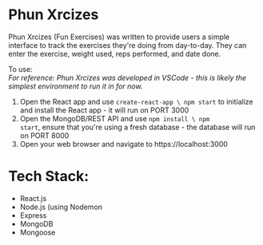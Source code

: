 # Phun Xrcizes
Phun Xrcizes (Fun Exercises) was written to provide users a simple interface to track the exercises they're doing from day-to-day. They can enter the exercise, weight used, reps performed, and date done.

To use: </br>
*For reference: Phun Xrcizes was developed in VSCode - this is likely the simplest environment to run it in for now.*
1. Open the React app and use <code>create-react-app \ npm start</code> to initialize and install the React app - it will run on PORT 3000
2. Open the MongoDB/REST API and use <code>npm install \ npm start</code>, ensure that you're using a fresh database - the database will run on PORT 8000
3. Open your web browser and navigate to https://localhost:3000

# Tech Stack:
<ul>
  <li>React.js</li>
  <li>Node.js (using Nodemon</li>
  <li>Express</li>
  <li>MongoDB</li>
  <li>Mongoose</li>
</ul>


